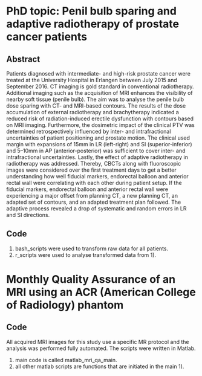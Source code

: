 # PhD topic: Penil bulb sparing and adaptive radiotherapy of prostate cancer patients 

## Abstract

Patients diagnosed with intermediate- and high-risk prostate cancer were treated at the University Hospital in Erlangen between July 2015 and September 2016. CT imaging is gold standard in conventional radiotherapy. Additional imaging such as the acquisition of MRI enhances the visibility of nearby soft tissue (penile bulb). The aim was to analyse the penile bulb dose sparing with CT- and MRI-based contours. The results of the dose accumulation of external radiotherapy and brachytherapy indicated a reduced risk of radiation-induced erectile dysfunction with contours based on MRI imaging. Furthermore, the dosimetric impact of the clinical PTV was determined retrospectively influenced by inter- and intrafractional uncertainties of patient positioning and prostate motion. The clinical used margin with expansions of 15mm in LR (left-right) and SI (superior-inferior) and 5–10mm in AP (anterior-posterior) was sufficient to cover inter- and intrafractional uncertainties. Lastly, the effect of adaptive radiotherapy in radiotherapy was addressed. Thereby, CBCTs along with fluoroscopic images were considered over the first treatment days to get a better understanding how well fiducial markers, endorectal balloon and anterior rectal wall were correlating with each other during patient setup. If the fiducial markers, endorectal balloon and anterior rectal wall were experiencing a major offset from planning CT, a new planning CT, an adapted set of contours, and an adapted treatment plan followed. The adaptive process revealed a drop of systematic and random errors in LR and SI directions.

## Code

1) bash_scripts were used to transform raw data for all patients.
2) r_scripts were used to analyse transformed data from 1).

# Monthly Quality Assurance of an MRI using an ACR (American College of Radiology) phantom 

## Code

All acquired MRI images for this study use a specific MR protocol and the analysis was performed fully automated. The scripts were written in Matlab. 

1) main code is called matlab_mri_qa_main.
2) all other matlab scripts are functions that are initiated in the main 1).
